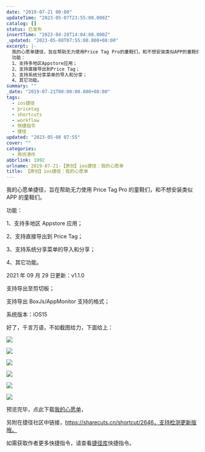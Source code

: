 ```yaml
---
date: "2019-07-21 00:00"
updateTime: "2023-05-07T23:55:00.000Z"
catalog: []
status: 已发布
insertTime: "2023-04-28T14:04:00.000Z"
_updated: "2023-05-08T07:55:00.000+08:00"
excerpt: |-
  我的心愿单捷径，旨在帮助无力使用Price Tag Pro的童鞋们，和不想安装类似APP的童鞋们。
  功能：
  1、支持多地区Appstore应用；
  2、支持直接导出到Price Tag；
  3、支持系统分享菜单的导入和分享；
  4、其它功能。
summary: ""
_date: "2019-07-21T00:00:00.000+08:00"
tags:
  - ios捷径
  - pricetag
  - shortcuts
  - workflow
  - 快捷指令
  - 捷径
updated: "2023-05-08 07:55"
cover: ""
categories:
  - 燕坊清作
abbrlink: 1992
urlname: 2019-07-21-【原创】ios捷径：我的心愿单
title: 【原创】ios捷径：我的心愿单
---
```


我的心愿单捷径，旨在帮助无力使用 Price Tag Pro 的童鞋们，和不想安装类似 APP 的童鞋们。

功能：

1、支持多地区 Appstore 应用；

2、支持直接导出到 Price Tag；

3、支持系统分享菜单的导入和分享；

4、其它功能。

2021 年 09 月 29 日更新：v1.1.0

支持导出至剪切板；

支持导出 BoxJs/AppMonitor 支持的格式；

系统版本：iOS15

好了，千言万语，不如截图给力，下面给上：

![](http://image.bmqy.net/wp-content/uploads/2019/07/A97F2B1E-366E-4CA8-A445-C23FA256CC71.jpeg)

![](http://image.bmqy.net/wp-content/uploads/2019/07/img_0080-5.jpg)

![](http://image.bmqy.net/wp-content/uploads/2019/07/24C1FC53-6FAE-4FFC-96E9-B0521032682C.jpeg)

![](http://image.bmqy.net/wp-content/uploads/2019/07/750D1925-9133-4AD3-AD6A-1CD2F9F20ACD-576x1024.jpeg)

![](http://image.bmqy.net/wp-content/uploads/2019/07/img_0083-1-2.jpg)

![](http://image.bmqy.net/wp-content/uploads/2019/07/ACD1FB2C-6A94-4392-9FD3-8AB267485BC3.jpeg)

预览完毕，点此下载[我的心愿单](https://www.icloud.com/shortcuts/aa3e472bde9e43f4bd4510ce2561d860)，

另附在捷径社区中链接，https://sharecuts.cn/shortcut/2646，支持检测更新版哦。

如需获取作者更多快捷指令，请查看[捷径库](https://www.bmqy.net/2342.html)快捷指令。
